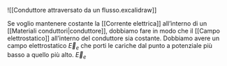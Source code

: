 ![[Conduttore attraversato da un flusso.excalidraw]]

Se voglio mantenere costante la [[Corrente elettrica]] all’interno di un [[Materiali conduttori|conduttore]], dobbiamo fare in modo che il [[Campo elettrostatico]] all’interno del conduttore sia costante.
Dobbiamo avere un campo elettrostatico $\vec{E}_{e}$ che porti le cariche dal punto a potenziale più basso a quello più alto. $\vec{E}_{e}$
